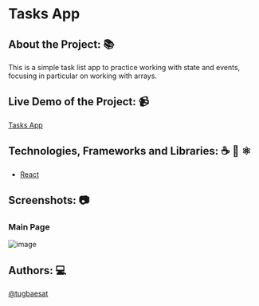# Tasks App

## About the Project: 📚

This is a simple task list app to practice working with state and events,
focusing in particular on working with arrays.

## Live Demo of the Project: 📹

[Tasks App](https://tasks-app-tugbaesat.vercel.app)

## Technologies, Frameworks and Libraries: ☕️ 🐍 ⚛️
- [React](https://react.dev/)

## Screenshots: 📷

### Main Page
![image](https://github.com/tugbaesat/react-hooks-state-events-mini-project/assets/114342008/ce4e7def-7225-474f-923f-875e0d359750)


## Authors: 💻
[@tugbaesat](https://github.com/tugbaesat)
